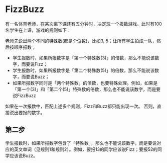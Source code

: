 # FizzBuzz

有一名体育老师，在某次离下课还有五分钟时，决定玩一个报数游戏。此时有100名学生在上课，游戏的规则如下：

老师先说出两个不同的特殊数(都是个位数)，比如3, 5；让所有学生拍成一队，然后按顺序报数；
* 学生报数时，如果所报数字是「第一个特殊数(3)」的倍数，那么不能说该数字，而要说Fizz；
* 学生报数时，如果所报数字是「第二个特殊数(5)」的倍数，那么不能说该数字，而要说Buzz；
* 如果所报数字同时是「两个特殊数」的倍数，也要特殊处理。例如，如果是「第一个(3)」和「第二个(5)」特殊数的倍数，那么也不能说该数字，而是要说FizzBuzz

如果在一次报数中，匹配上述多个规则，Fizz和Buzz都只能出现一次。
否则，直接说出要报的数字。

## 第二步
学生报数时，如果所报数字包含了「特殊数」，那么也不能说该数字，而是要说对应的英文单词（见规则1和规则2）。例如，要报13的同学应该说Fizz；要报52的同学应该说Buzz。
